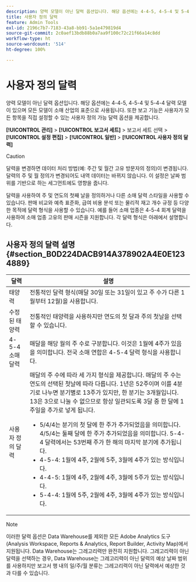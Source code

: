 ```yaml
---
description: 양력 모델이 아닌 달력 옵션입니다. 해당 옵션에는 4-4-5, 4-5-4 및 5-4-4 달력 모델이 있으며 모든 모델이 소매 산업의 표준으로 사용됩니다. 또한 보고 기능은 사용자가 모든 항목을 직접 설정할 수 있는 사용자 정의 가능 달력 옵션을 제공합니다.
title: 사용자 정의 달력
feature: Admin Tools
exl-id: 2196c7b7-7183-43a8-bb91-5a1e479819d4
source-git-commit: 2c0aef13bdb88b0a7aa9f100c72c21f66a14c8dd
workflow-type: ht
source-wordcount: '514'
ht-degree: 100%

---
```


# 사용자 정의 달력

양력 모델이 아닌 달력 옵션입니다. 해당 옵션에는 4-4-5, 4-5-4 및 5-4-4 달력 모델이 있으며 모든 모델이 소매 산업의 표준으로 사용됩니다. 또한 보고 기능은 사용자가 모든 항목을 직접 설정할 수 있는 사용자 정의 가능 달력 옵션을 제공합니다.

**[!UICONTROL 관리]** > **[!UICONTROL 보고서 세트]** > 보고서 세트 선택 > **[!UICONTROL 설정 편집]** > **[!UICONTROL 일반]** > **[!UICONTROL 사용자 정의 달력]**

>[!CAUTION]
>
>달력을 변경하면 데이터 처리 방법(예: 주간 및 월간 고유 방문자의 정의)이 변경됩니다. 달력의 주 및 월 정의가 변경되어도 내역 데이터는 바뀌지 않습니다. 이 설정은 날짜 범위를 기반으로 하는 세그먼트에도 영향을 줍니다.

달력을 사용하여 주 및 연도의 첫째 날을 정의하거나 다른 소매 달력 스타일을 사용할 수 있습니다. 판매 비교와 예측 표준화, 급여 비용 분석 또는 물리적 재고 개수 규정 등 다양한 목적에 달력 형식을 사용할 수 있습니다. 예를 들어 소매 업종은 4-5-4 회계 달력을 사용하여 소매 업종 고유의 판매 시즌을 지원합니다. 각 달력 형식은 아래에서 설명합니다.

## 사용자 정의 달력 설명 {#section_B0D224DACB914A378902A4E0E1234889}

| 달력 | 설명 |
|--- |--- |
| 태양력 | 전통적인 달력 형식(매달 30일 또는 31일이 있고 주 수가 다른 1월부터 12월)을 사용합니다. |
| 수정된 태양력 | 전통적인 태양력을 사용하지만 연도의 첫 달과 주의 첫날을 선택할 수 있습니다. |
| 4-5-4 소매 달력 | 매달을 해당 월의 주 수로 구분합니다. 이것은 1월에 4주가 있음을 의미합니다. 전국 소매 연합은 4-5-4 달력 형식을 사용합니다. |
| 사용자 정의 달력 | 매달의 주 수에 따라 세 가지 형식을 제공합니다. 매달의 주 수는 연도의 선택된 첫날에 따라 다릅니다.  1년은 52주이며 이를 4분기로 나누면 분기별로 13주가 있지만, 한 분기는 3개월입니다. 13은 3으로 나눌 수 없으므로 항상 일관되도록 3달 중 한 달에 1주일을 추가로 넣게 됩니다.<ul><li>5/4/4는 분기의 첫 달에 한 주가 추가되었음을 의미합니다. 4/5/4는 둘째 달에 한 주가 추가되었음을 의미합니다. 5-4-4 달력에서는 53번째 주가 한 해의 마지막 분기에 추가됩니다.</li><li>4-5-4: 1월에 4주, 2월에 5주, 3월에 4주가 있는 방식입니다.</li><li>4-4-5: 1월에 4주, 2월에 4주, 3월에 5주가 있는 방식입니다.</li><li>5-4-4: 1월에 5주, 2월에 4주, 3월에 4주가 있는 방식입니다.</li></ul> |

>[!NOTE]
>이러한 달력 옵션은 Data Warehouse를 제외한 모든 Adobe Analytics 도구(Analysis Workspace, Reports &amp; Analytics, Report Builder, Activity Map)에서 지원됩니다. Data Warehouse는 그레고리력만 완전히 지원합니다. 그레고리력이 아닌 달력을 선택하는 경우, Data Warehouse는 그레고리력이 아닌 달력의 예상 날짜 범위를 사용하지만 보고서 행 내의 일/주/월 분류는 그레고리력이 아닌 달력에서 예상한 것과 다를 수 있습니다.
